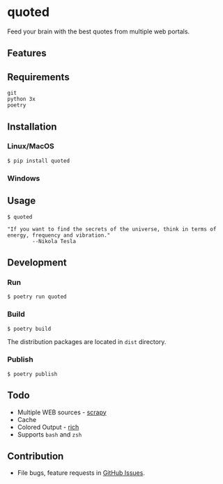 # quoted

Feed your brain with the best quotes from multiple web portals.

## Features


## Requirements

```
git
python 3x
poetry
```

## Installation

### Linux/MacOS

```
$ pip install quoted
```

### Windows


## Usage

```
$ quoted

"If you want to find the secrets of the universe, think in terms of energy, frequency and vibration."
		--Nikola Tesla
```
## Development

### Run

```
$ poetry run quoted
```

### Build

```
$ poetry build
```

The distribution packages are located in `dist` directory.

### Publish

```
$ poetry publish
```

## Todo

* Multiple WEB sources - [scrapy](https://scrapy.org/)
* Cache
* Colored Output - [rich](https://github.com/willmcgugan/rich)
* Supports `bash` and `zsh`

## Contribution

* File bugs, feature requests in [GitHub Issues](https://github.com/rcares/quoted/issues).
